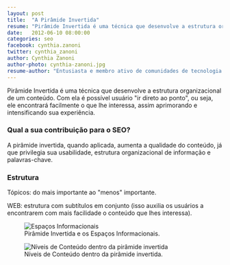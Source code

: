 ```yaml
---
layout: post
title:  "A Pirâmide Invertida"
resume: "Pirâmide Invertida é uma técnica que desenvolve a estrutura organizacional de um conteúdo."
date:   2012-06-10 08:00:00
categories: seo
facebook: cynthia.zanoni
twitter: cynthia_zanoni
author: Cynthia Zanoni
author-photo: cynthia-zanoni.jpg
resume-author: "Entusiasta e membro ativo de comunidades de tecnologia ligadas à Web e Mobile, organizadora de eventos como <strong>Mobile Summit</strong> e curadora do projeto WoMakersCode. Atualmente, é Evangelista Técnica na Microsoft Brasil."
---
```


<p>Pirâmide Invertida é uma técnica que desenvolve a estrutura organizacional de um conteúdo. Com ela é possível usuário "ir direto ao ponto", ou seja, ele encontrará facilmente o que lhe interessa, assim aprimorando e intensificando sua experiência.</p>

<h3>Qual a sua contribuição para o SEO?</h3>
A pirâmide invertida, quando aplicada, aumenta a qualidade do conteúdo, já que privilegia sua usabilidade, estrutura organizacional de informação e palavras-chave.

<h3>Estrutura</h3>
<p>Tópicos: do mais importante ao "menos" importante.</p>
<p>WEB: estrutura com subtítulos em conjunto (isso auxilia os usuários a encontrarem com mais facilidade o conteúdo que lhes interessa).</p>
<figure>
	<img src="http://4.bp.blogspot.com/-dnribLwIGfU/T-UytiKR_UI/AAAAAAAAASc/cpWpV7fhIc8/s320/piramide-invertida-espacos-informacionais.jpg" alt="Espaços Informacionais" />
	<figcaption>Pirâmide Invertida e os Espaços Informacionais.</figcaption>
</figure>
<figure>
	<img src="http://2.bp.blogspot.com/-igifOOohJLg/T-UyWVefmaI/AAAAAAAAASU/ABw1P95zWJk/s1600/niveis-de-conteudo-piramide-invertida.jpg" alt="Níveis de Conteúdo dentro da pirâmide invertida" />
	<figcaption>Níveis de Conteúdo dentro da pirâmide invertida.</figcaption>
</figure>
